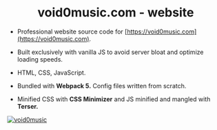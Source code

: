 <h1 align="center">void0music.com - website</h1>

- Professional website source code for [https://void0music.com](https://void0music.com).

- Built exclusively with vanilla JS to avoid server bloat and optimize loading speeds.

- HTML, CSS, JavaScript.

- Bundled with **Webpack 5.** Config files written from scratch.

- Minified CSS with **CSS Minimizer** and JS minified and mangled with **Terser.**


<p align="left"> <a href="https://twitter.com/void0music" target="blank"><img src="https://img.shields.io/twitter/follow/void0music?logo=twitter&style=for-the-badge" alt="void0music" /></a> </p>